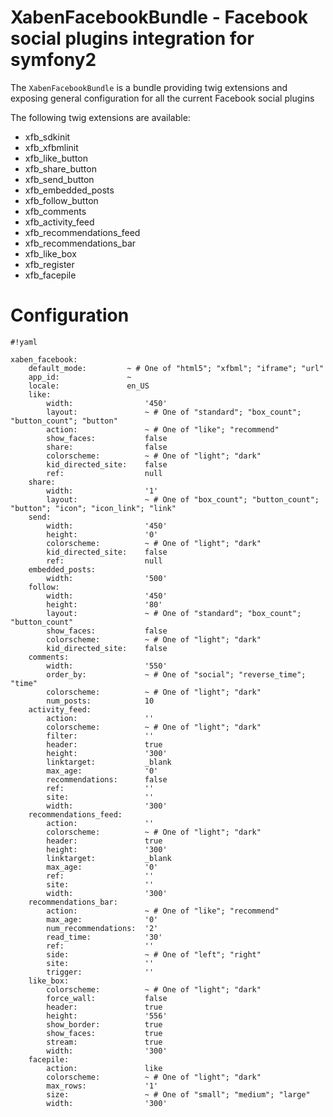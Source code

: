 XabenFacebookBundle - Facebook social plugins integration for symfony2
================================================

The ``XabenFacebookBundle`` is a bundle providing twig extensions and exposing general configuration for all the current Facebook social plugins

The following twig extensions are available:

- xfb_sdkinit
- xfb_xfbmlinit
- xfb_like_button
- xfb_share_button
- xfb_send_button
- xfb_embedded_posts
- xfb_follow_button
- xfb_comments
- xfb_activity_feed
- xfb_recommendations_feed
- xfb_recommendations_bar
- xfb_like_box
- xfb_register
- xfb_facepile


Configuration
================================================

```
#!yaml

xaben_facebook:
    default_mode:         ~ # One of "html5"; "xfbml"; "iframe"; "url"
    app_id:               ~
    locale:               en_US
    like:
        width:                '450'
        layout:               ~ # One of "standard"; "box_count"; "button_count"; "button"
        action:               ~ # One of "like"; "recommend"
        show_faces:           false
        share:                false
        colorscheme:          ~ # One of "light"; "dark"
        kid_directed_site:    false
        ref:                  null
    share:
        width:                '1'
        layout:               ~ # One of "box_count"; "button_count"; "button"; "icon"; "icon_link"; "link"
    send:
        width:                '450'
        height:               '0'
        colorscheme:          ~ # One of "light"; "dark"
        kid_directed_site:    false
        ref:                  null
    embedded_posts:
        width:                '500'
    follow:
        width:                '450'
        height:               '80'
        layout:               ~ # One of "standard"; "box_count"; "button_count"
        show_faces:           false
        colorscheme:          ~ # One of "light"; "dark"
        kid_directed_site:    false
    comments:
        width:                '550'
        order_by:             ~ # One of "social"; "reverse_time"; "time"
        colorscheme:          ~ # One of "light"; "dark"
        num_posts:            10
    activity_feed:
        action:               ''
        colorscheme:          ~ # One of "light"; "dark"
        filter:               ''
        header:               true
        height:               '300'
        linktarget:           _blank
        max_age:              '0'
        recommendations:      false
        ref:                  ''
        site:                 ''
        width:                '300'
    recommendations_feed:
        action:               ''
        colorscheme:          ~ # One of "light"; "dark"
        header:               true
        height:               '300'
        linktarget:           _blank
        max_age:              '0'
        ref:                  ''
        site:                 ''
        width:                '300'
    recommendations_bar:
        action:               ~ # One of "like"; "recommend"
        max_age:              '0'
        num_recommendations:  '2'
        read_time:            '30'
        ref:                  ''
        side:                 ~ # One of "left"; "right"
        site:                 ''
        trigger:              ''
    like_box:
        colorscheme:          ~ # One of "light"; "dark"
        force_wall:           false
        header:               true
        height:               '556'
        show_border:          true
        show_faces:           true
        stream:               true
        width:                '300'
    facepile:
        action:               like
        colorscheme:          ~ # One of "light"; "dark"
        max_rows:             '1'
        size:                 ~ # One of "small"; "medium"; "large"
        width:                '300'

```